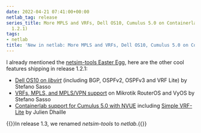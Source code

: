 ```yaml
---
date: 2022-04-21 07:41:00+00:00
netlab_tag: release
series_title: More MPLS and VRFs, Dell OS10, Cumulus 5.0 on Containerlab (Release
  1.2.1)
tags:
- netlab
title: 'New in netlab: More MPLS and VRFs, Dell OS10, Cumulus 5.0 on Containerlab'
---
```

I already mentioned the [netsim-tools Easter Egg](/2022/04/netsim-tools-better-with-gui.html), here are the other cool features shipping in release 1.2.1:

- [Dell OS10 on *libvirt*](https://netlab.tools/labs/dellos10/) (including BGP, OSPFv2, OSPFv3 and VRF Lite) by Stefano Sasso
- [VRFs, MPLS, and MPLS/VPN support](https://netlab.tools/platforms/#supported-configuration-modules) on Mikrotik RouterOS and VyOS by Stefano Sasso
- [Containerlab support for Cumulus 5.0 with NVUE](https://netlab.tools/platforms/#supported-virtualization-providers) including [Simple VRF-Lite](https://netlab.tools/module/vrf/#module-vrf-platform-support) by Julien Dhaille

{{<note info>}}In release 1.3, we renamed *netsim-tools* to *netlab*.{{</note>}}
